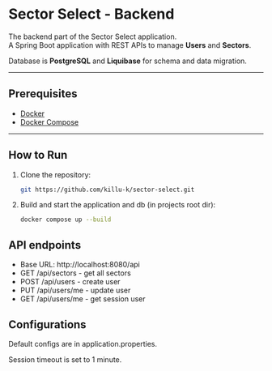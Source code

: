 # Sector Select - Backend

The backend part of the Sector Select application.  
A Spring Boot application with REST APIs to manage **Users** and **Sectors**.

Database is **PostgreSQL** and **Liquibase** for schema and data migration.

---

## Prerequisites

- [Docker](https://docs.docker.com/get-docker/)
- [Docker Compose](https://docs.docker.com/compose/install/)

---

## How to Run

1. Clone the repository:

   ```bash
   git https://github.com/killu-k/sector-select.git
   ```
   
2. Build and start the application and db (in projects root dir):

   ```bash
   docker compose up --build
   ```
   
## API endpoints

- Base URL: http://localhost:8080/api
- GET /api/sectors - get all sectors
- POST /api/users - create user
- PUT /api/users/me - update user
- GET /api/users/me - get session user

## Configurations

Default configs are in application.properties.

Session timeout is set to 1 minute.